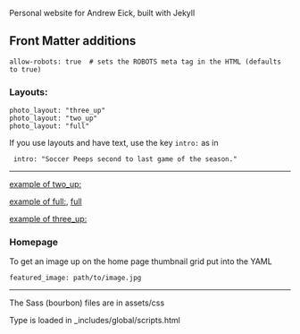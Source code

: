 Personal website for Andrew Eick, built with Jekyll

## Front Matter additions

```allow-robots: true  # sets the ROBOTS meta tag in the HTML (defaults to true)```


### Layouts:

```
photo_layout: "three_up"
photo_layout: "two_up"
photo_layout: "full"
```

If you use layouts and have text, use the key ```intro:``` as in 

``` intro: "Soccer Peeps second to last game of the season."```

---

[example of two_up:](/family/2014/11/16/all-star-tournament-day-2%20copy/)

[example of full:](/family/2014/12/06/jasmine-and-julia/), [full](/family/2014/12/19/busy-week/)

[example of three_up:](/family/2014/11/15/all-star-tournament-day-1/)

### Homepage
To get an image up on the home page thumbnail grid put into the YAML

```
featured_image: path/to/image.jpg
```

---

The Sass (bourbon) files are in assets/css

Type is loaded in _includes/global/scripts.html